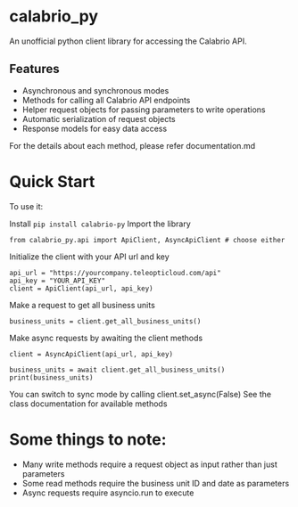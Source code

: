 # calabrio_py
An unofficial python client library for accessing the Calabrio API.

## Features
- Asynchronous and synchronous modes
- Methods for calling all Calabrio API endpoints
- Helper request objects for passing parameters to write operations
- Automatic serialization of request objects
- Response models for easy data access

For the details about each method, please refer documentation.md

# Quick Start
To use it:

Install 
```pip install calabrio-py```
Import the library
```
from calabrio_py.api import ApiClient, AsyncApiClient # choose either
```
Initialize the client with your API url and key
```
api_url = "https://yourcompany.teleopticloud.com/api"
api_key = "YOUR_API_KEY"
client = ApiClient(api_url, api_key)
```
Make a request to get all business units
```
business_units = client.get_all_business_units()
```
Make async requests by awaiting the client methods
```
client = AsyncApiClient(api_url, api_key)

business_units = await client.get_all_business_units()
print(business_units)
```

You can switch to sync mode by calling client.set_async(False)
See the class documentation for available methods

# Some things to note:

- Many write methods require a request object as input rather than just parameters
- Some read methods require the business unit ID and date as parameters
- Async requests require asyncio.run to execute
